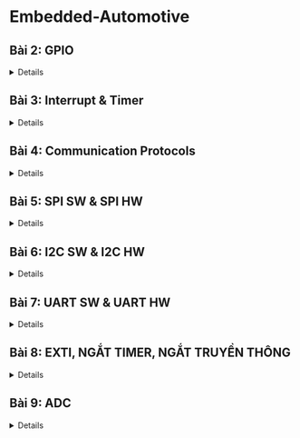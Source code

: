 # Embedded-Automotive
## Bài 2: GPIO
<details>
  
![GPIO](https://raw.githubusercontent.com/diephauthan/Embedded-Automotive/main/GPIO.jpg)

- Để sử dụng ngoại vi, luôn cấp clock cho ngoại vi. Mỗi ngoại vi trên STM32 được điều khiển bằng một bộ điều khiển riêng (ví dụ: GPIO, UART, SPI, I2C, etc.), và mỗi bộ điều khiển đều có một bit điều khiển clock riêng trong thanh ghi tương ứng.
- Sau khi đã bật tín hiệu clock cho ngoại vi, bước tiếp theo là cấu hình các chức năng và các thiết lập khác cho ngoại vi đó, tuỳ thuộc vào mục đích sử dụng của bạn. Cấu hình này thường bao gồm việc chọn chế độ hoạt động, cấu hình các chân GPIO, chọn tốc độ truyền dữ liệu, và các thiết lập khác liên quan đến nhu cầu cụ thể của ứng dụng.

Ví dụ, nếu bạn đang cấu hình một chân GPIO để làm chân đầu ra, bạn sẽ cần xác định các thông số như chế độ đầu ra (output mode), điện trở kéo lên hoặc kéo xuống (pull-up/pull-down), tốc độ đầu ra (output speed), và các thông số khác tùy thuộc vào yêu cầu của ứng dụng.

GPIO_InitTypeDef là một cấu trúc dữ liệu được sử dụng trong thư viện STM32 Standard Peripheral Firmware Library (ví dụ như trong file stm32f4xx_gpio.h) để cấu hình các chân GPIO trên vi điều khiển STM32. Cấu trúc này chứa các thông số cần thiết để cấu hình một chân GPIO, bao gồm:

GPIO_Pin: Định danh chân GPIO cần cấu hình. Đây thường là một hoặc kết hợp của các giá trị GPIO_Pin_x (trong đó x là số của chân GPIO) được định nghĩa trong thư viện STM32.

GPIO_Mode: Chế độ hoạt động của chân GPIO gồm 8 chế độ

**GPIO_Mode_AIN Analog Input**

- Chân GPIO được cấu hình làm đầu vào analog. Thường được sử dụng cho các chức năng như ADC (Analog to Digital Converter).

**GPIO_Mode_IN_FLOATING Floating Input**

- Chân GPIO được cấu hình làm đầu vào và ở trạng thái nổi (không pull-up hay pull-down). Điều này có nghĩa là chân không được kết nối cố định với mức cao (VDD) hoặc mức thấp (GND) thông qua điện trở.

**GPIO_Mode_IPD Input with Pull-down**

- Chân GPIO được cấu hình làm đầu vào với một điện trở pull-down nội bộ kích hoạt. Khi không có tín hiệu nào được áp dụng lên chân này, nó sẽ được kéo về mức thấp (GND).

**GPIO_Mode_IPU Input with Pull-up**
 
- Chân GPIO được cấu hình làm đầu vào với một điện trở pull-up nội bộ kích hoạt. Khi không có tín hiệu nào được áp dụng lên chân này, nó sẽ được kéo về mức cao (VDD).

**GPIO_Mode_Out_OD Open-drain Output**

- Chân GPIO được cấu hình làm đầu ra với chế độ open-drain. Trong chế độ này, chân có thể được kéo xuống mức thấp, nhưng để đạt được mức cao, cần một điện trở pull-up ngoài hoặc từ một nguồn khác.

**GPIO_Mode_Out_PP Push-pull Output**

- Chân GPIO được cấu hình làm đầu ra với chế độ push-pull. Trong chế độ này, chân có thể đạt được cả mức cao và mức thấp mà không cần bất kỳ phần cứng bổ sung nào.
 
**GPIO_Mode_AF_OD Alternate Function Open-drain**

- Chân GPIO được cấu hình để hoạt động trong một chức năng thay thế (như USART, I2C, etc.) và sử dụng chế độ open-drain.

 **GPIO_Mode_AF_PP Alternate Function Push-pull**

- Chân GPIO được cấu hình để hoạt động trong một chức năng thay thế và sử dụng chế độ push-pull.


GPIO_Speed: Tốc độ của chân GPIO, thường được thiết lập thành một trong các giá trị GPIO_Speed_xMHz (trong đó x là tốc độ truyền dẫn tối đa của chân GPIO).

Khi bạn muốn cấu hình một chân GPIO, bạn sẽ khai báo một biến kiểu GPIO_InitTypeDef và cung cấp các thông số cần thiết cho nó, sau đó chuyển nó cho hàm GPIO_Init để thực hiện việc cấu hình chân GPIO tương ứng.
</details>

## Bài 3: Interrupt & Timer
<details>
Ngắt là 1 sự kiện khẩn cấp xảy ra trong hay ngoài vi điều khiển. Nó yêu MCU phải dừng chương trình chính và thực thi chương trình ngắt.

**Độ ưu tiên**
Khi một ngắt ưu tiên cao hơn xảy ra trong khi một ngắt ưu tiên thấp hơn đang được xử lý, việc xử lý ngắt ưu tiên thấp hơn sẽ bị tạm dừng và ngắt ưu tiên cao hơn sẽ được xử lý. Khi ngắt ưu tiên cao hơn hoàn tất, việc xử lý ngắt ưu tiên thấp hơn sẽ tiếp tục. Điều này được gọi là lồng ngắt (interrupt nesting).

Nếu một ngắt ưu tiên thấp hơn xảy ra trong khi bộ xử lý đang xử lý ngắt ưu tiên cao hơn, ngắt ưu tiên thấp hơn sẽ bị để lại ở trạng thái chờ cho đến khi ngắt ưu tiên cao hơn hoàn tất.

Khi một ngắt xảy ra cùng mức ưu tiên với ngắt đang được xử lý, ngắt đang được xử lý sẽ được phép hoàn thành. Sau đó, quá trình xử lý ngắt tiếp theo sẽ bắt đầu. Trong trường hợp này, lồng ngắt cũng có thể xảy ra nếu ngắt hiện tại kích hoạt lại các ngắt ở cùng mức ưu tiên với nó. Nói cách khác, một ngắt có thể cho phép nó bị ngắt bởi các ngắt khác ở cùng mức ưu tiên.

**Mức và cạnh**
- Ngắt theo mức (Level-triggered interrupt):

Ngắt theo mức xảy ra khi tín hiệu ngắt giữ ở mức logic cao hoặc thấp (ví dụ: mức cao - logic 1 hoặc mức thấp - logic 0) trong một khoảng thời gian nhất định.
Miễn là tín hiệu ngắt giữ ở mức đó, ngắt sẽ tiếp tục được yêu cầu. Điều này có nghĩa là nếu một thiết bị ngoại vi giữ tín hiệu ngắt ở mức cao, CPU sẽ liên tục nhận biết yêu cầu ngắt cho đến khi tín hiệu đó được xóa.
Ví dụ: Một cảm biến nhiệt độ có thể kích hoạt ngắt mức cao khi nhiệt độ vượt quá một ngưỡng xác định và giữ ngắt đó cho đến khi nhiệt độ giảm xuống dưới ngưỡng.
- Ngắt theo cạnh (Edge-triggered interrupt):

Ngắt theo cạnh xảy ra khi tín hiệu ngắt thay đổi trạng thái từ mức logic này sang mức logic khác, ví dụ từ mức thấp sang mức cao (cạnh lên) hoặc từ mức cao sang mức thấp (cạnh xuống).
Ngắt chỉ được kích hoạt khi có sự chuyển đổi trạng thái, không phụ thuộc vào thời gian tín hiệu giữ ở mức đó. Điều này có nghĩa là ngắt chỉ xảy ra tại thời điểm chuyển đổi.
Ví dụ: Một nút nhấn có thể kích hoạt ngắt cạnh lên khi nút được nhấn (từ mức thấp lên mức cao) và không yêu cầu ngắt cho đến khi có lần nhấn tiếp theo.

Sự khác nhau chính:

Ngắt theo mức liên tục yêu cầu CPU xử lý ngắt miễn là điều kiện mức logic được duy trì.
Ngắt theo cạnh chỉ yêu cầu xử lý ngắt tại thời điểm chuyển đổi trạng thái và không yêu cầu ngắt liên tục.

Ứng dụng:

Ngắt theo mức thường được sử dụng cho các tình huống yêu cầu giám sát liên tục.
Ngắt theo cạnh thường được sử dụng cho các sự kiện ngắn hạn, chẳng hạn như phát hiện cạnh lên hoặc cạnh xuống trong các tín hiệu số.
</details>

## Bài 4: Communication Protocols
<details>
  
**SPI**
Là chuẩn giao tiếp nối tiếp đòng bộ. Có thể hoạt động ở chế độ song công (truyền - nhận cùng lúc). Sử dụng 4 dây giao tiếp (SCK, MOSI, MISO, CS)

SCK (Serial Clock): Thiết bị Master tạo xung tín hiệu SCK và cung cấp cho Slave. Xung này có chức năng giữ nhịp cho giao tiếp SPI. Mỗi nhịp trên chân SCK báo 1 bit dữ liệu đến hoặc đi → Quá trình ít bị lỗi và tốc độ truyền cao.

MISO (Master Input Slave Output): Tín hiệu tạo bởi thiết bị Slave và nhận bởi thiết bị Master. Đường MISO phải được kết nối giữa thiết bị Master và Slave.

MOSI (Master Output Slave Input): Tín hiệu tạo bởi thiết bị Master và nhận bởi thiết bị Slave. Đường MOSI phải được kết nối giữa thiết bị Master và Slave.

SS (Slave Select): Chọn thiết bị Slave cụ thể để giao tiếp. Để chọn Slave giao tiếp thiết bị Master chủ động kéo đường SS tương ứng xuống mức 0 (Low). Chân này đôi khi còn được gọi là CS (Chip Select). Chân SS của vi điều khiển (Master) có thể được người dùng tạo bằng cách cấu hình 1 chân GPIO bất kỳ chế độ Output.

SPI cho phép 1 MCU chủ giao tiếp với nhiều thiết bị tớ thông qua tín hiệu chọn thiết bị SS. Các thiết bị tớ chỉ có thể có 1 chân CS để nhận tín hiệu chọn này, tuy nhiên thiết bị chủ có thể có nhiều hơn 1 chân SS để chọn từng thiết bị muốn giao tiếp.
</details>

## Bài 5: SPI SW & SPI HW
<details>

</details>

## Bài 6: I2C SW & I2C HW
<details>

</details>

## Bài 7: UART SW & UART HW
<details>

</details>

## Bài 8: EXTI, NGẮT TIMER, NGẮT TRUYỀN THÔNG
<details>

</details>

## Bài 9: ADC
<details>

**Analog to Digital Converter (ADC)** là một thiết bị hoặc mạch điện tử chuyển đổi tín hiệu analog thành tín hiệu digital. ADC cho phép các thiết bị kỹ thuật số làm việc với các tín hiệu từ thế giới thực như âm thanh, ánh sáng, nhiệt độ, và áp suất.

**Các khái niệm cơ bản**

**1. Tín hiệu Analog và Digital**
- Tín hiệu Analog: Là tín hiệu có giá trị thay đổi liên tục theo thời gian, ví dụ như điện áp, dòng điện, âm thanh.
- Tín hiệu Digital: Là tín hiệu chỉ có các giá trị rời rạc, thường là 0 và 1 trong hệ nhị phân.
**2. Quá trình chuyển đổi**
ADC thực hiện chuyển đổi qua ba bước chính:

**Lấy mẫu (Sampling):** Tín hiệu analog được lấy mẫu tại các khoảng thời gian giống nhau.
Giữ và chuyển đổi (Hold and Convert): Mỗi mẫu được giữ lại và chuyển đổi thành giá trị digital tương ứng.
Lượng tử hóa (Quantization): Giá trị analog được làm tròn đến giá trị digital gần nhất.
Các loại ADC
Có nhiều loại ADC khác nhau, mỗi loại có ưu và nhược điểm riêng:

1. Flash ADC
Nguyên lý: Sử dụng một mạng lưới các so sánh điện áp để chuyển đổi tín hiệu trong một bước duy nhất.
Ưu điểm: Tốc độ chuyển đổi rất nhanh.
Nhược điểm: Yêu cầu nhiều linh kiện hơn và tiêu thụ nhiều năng lượng.
2. Successive Approximation Register (SAR) ADC
Nguyên lý: Sử dụng một mạch so sánh để từng bước tìm ra giá trị digital tương ứng.
Ưu điểm: Tốc độ chuyển đổi vừa phải, độ chính xác cao.
Nhược điểm: Phức tạp hơn và có thể chậm hơn Flash ADC.
3. Sigma-Delta ADC
Nguyên lý: Sử dụng phương pháp lấy mẫu quá mức và lọc để đạt được độ chính xác cao.
Ưu điểm: Độ chính xác rất cao và tiêu thụ năng lượng thấp.
Nhược điểm: Tốc độ chuyển đổi chậm hơn so với các loại khác.
**Các thông số quan trọng của ADC**

**1. Độ phân giải (Resolution)**

**Định nghĩa:** là số bit dùng để mã hóa ADC.

**Ý nghĩa:** Độ phân giải càng cao, tín hiệu digital càng chính xác. Ví dụ, một ADC 8-bit có thể biểu diễn 256 mức tín hiệu khác nhau, trong khi một ADC 16-bit có thể biểu diễn 65536 mức.

**2. Tốc độ lấy mẫu (Sampling Rate)**
**Định nghĩa:** Là số lần ADC lấy mẫu tín hiệu analog mỗi giây, đo bằng Hertz (Hz).

**Ý nghĩa:** Tốc độ lấy mẫu càng cao, khả năng theo dõi tín hiệu nhanh và phức tạp càng tốt.

**3. Độ chính xác (Accuracy)**

**Định nghĩa:** Là mức độ chính xác của giá trị digital so với giá trị analog thực tế.

**Ý nghĩa:** Độ chính xác cao đảm bảo rằng tín hiệu digital gần đúng với tín hiệu analog gốc.

4. Dải động (Dynamic Range)
Định nghĩa: Là tỷ số giữa tín hiệu lớn nhất có thể đo và tín hiệu nhỏ nhất có thể đo.
Ý nghĩa: Dải động rộng giúp ADC có thể xử lý các tín hiệu với biên độ khác nhau mà không bị bão hòa.
</details>
